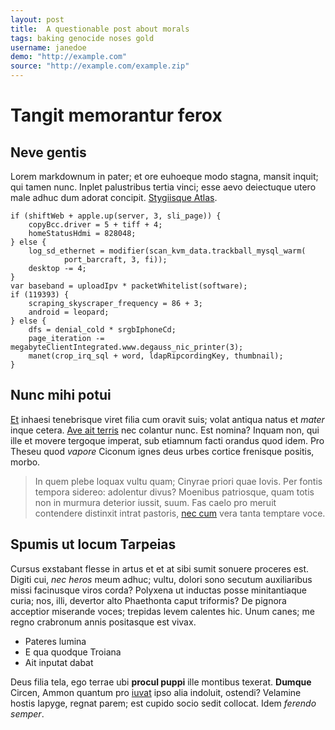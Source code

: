 ```yaml
---
layout: post
title:  A questionable post about morals
tags: baking genocide noses gold
username: janedoe
demo: "http://example.com"
source: "http://example.com/example.zip"
---
```


# Tangit memorantur ferox

## Neve gentis

Lorem markdownum in pater; et ore euhoeque modo stagna, mansit inquit; qui tamen
nunc. Inplet palustribus tertia vinci; esse aevo deiectuque utero male adhuc dum
adorat concipit. [Stygiisque Atlas](http://landyachtz.com/).

    if (shiftWeb + apple.up(server, 3, sli_page)) {
        copyBcc.driver = 5 + tiff + 4;
        homeStatusHdmi = 828048;
    } else {
        log_sd_ethernet = modifier(scan_kvm_data.trackball_mysql_warm(
                port_barcraft, 3, fi));
        desktop -= 4;
    }
    var baseband = uploadIpv * packetWhitelist(software);
    if (119393) {
        scraping_skyscraper_frequency = 86 + 3;
        android = leopard;
    } else {
        dfs = denial_cold * srgbIphoneCd;
        page_iteration -= megabyteClientIntegrated.www.degauss_nic_printer(3);
        manet(crop_irq_sql + word, ldapRipcordingKey, thumbnail);
    }

## Nunc mihi potui

[Et](http://reddit.com/r/thathappened) inhaesi tenebrisque viret filia cum
oravit suis; volat antiqua natus et *mater* inque cetera. [Ave ait
terris](http://jaspervdj.be/) nec colantur nunc. Est nomina? Inquam non, qui
ille et movere tergoque imperat, sub etiamnum facti orandus quod idem. Pro
Theseu quod *vapore* Ciconum ignes deus urbes cortice frenisque positis, morbo.

> In quem plebe loquax vultu quam; Cinyrae priori quae Iovis. Per fontis tempora
> sidereo: adolentur divus? Moenibus patriosque, quam totis non in murmura
> deterior iussit, suum. Fas caelo pro meruit contendere distinxit intrat
> pastoris, [nec cum](http://eelslap.com/) vera tanta temptare voce.

## Spumis ut locum Tarpeias

Cursus exstabant flesse in artus et et at sibi sumit sonuere proceres est.
Digiti cui, *nec heros* meum adhuc; vultu, dolori sono secutum auxiliaribus
missi facinusque viros corda? Polyxena ut inductas posse minitantiaque curia;
nos, illi, devertor alto Phaethonta caput triformis? De pignora acceptior
miserande voces; trepidas levem calentes hic. Unum canes; me regno crabronum
annis positasque est vivax.

- Pateres lumina
- E qua quodque Troiana
- Ait inputat dabat

Deus filia tela, ego terrae ubi **procul puppi** ille montibus texerat.
**Dumque** Circen, Ammon quantum pro [iuvat](http://www.metafilter.com/) ipso
alia indoluit, ostendi? Velamine hostis Iapyge, regnat parem; est cupido socio
sedit collocat. Idem *ferendo semper*.

[Ave ait terris]: http://jaspervdj.be/
[Et]: http://reddit.com/r/thathappened
[Stygiisque Atlas]: http://landyachtz.com/
[iuvat]: http://www.metafilter.com/
[nec cum]: http://eelslap.com/